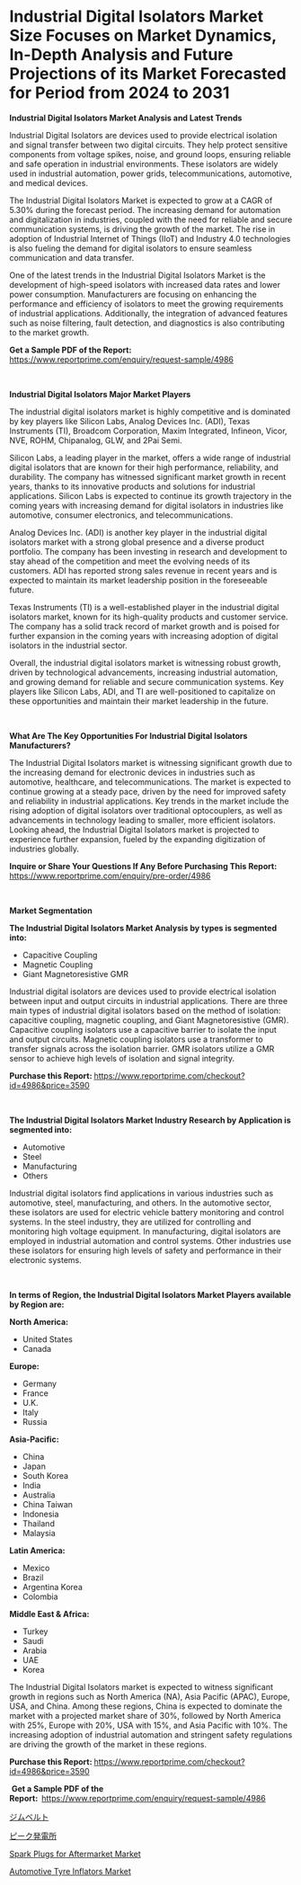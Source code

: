 <p><h1>Industrial Digital Isolators Market Size Focuses on Market Dynamics, In-Depth Analysis and Future Projections of its Market Forecasted for Period from 2024 to 2031</h1></p><p><strong>Industrial Digital Isolators Market Analysis and Latest Trends</strong></p>
<p><p>Industrial Digital Isolators are devices used to provide electrical isolation and signal transfer between two digital circuits. They help protect sensitive components from voltage spikes, noise, and ground loops, ensuring reliable and safe operation in industrial environments. These isolators are widely used in industrial automation, power grids, telecommunications, automotive, and medical devices.</p><p>The Industrial Digital Isolators Market is expected to grow at a CAGR of 5.30% during the forecast period. The increasing demand for automation and digitalization in industries, coupled with the need for reliable and secure communication systems, is driving the growth of the market. The rise in adoption of Industrial Internet of Things (IIoT) and Industry 4.0 technologies is also fueling the demand for digital isolators to ensure seamless communication and data transfer.</p><p>One of the latest trends in the Industrial Digital Isolators Market is the development of high-speed isolators with increased data rates and lower power consumption. Manufacturers are focusing on enhancing the performance and efficiency of isolators to meet the growing requirements of industrial applications. Additionally, the integration of advanced features such as noise filtering, fault detection, and diagnostics is also contributing to the market growth.</p></p>
<p><strong>Get a Sample PDF of the Report:&nbsp;</strong> <a href="https://www.reportprime.com/enquiry/request-sample/4986">https://www.reportprime.com/enquiry/request-sample/4986</a></p>
<p>&nbsp;</p>
<p><strong>Industrial Digital Isolators Major Market Players</strong></p>
<p><p>The industrial digital isolators market is highly competitive and is dominated by key players like Silicon Labs, Analog Devices Inc. (ADI), Texas Instruments (TI), Broadcom Corporation, Maxim Integrated, Infineon, Vicor, NVE, ROHM, Chipanalog, GLW, and 2Pai Semi.</p><p>Silicon Labs, a leading player in the market, offers a wide range of industrial digital isolators that are known for their high performance, reliability, and durability. The company has witnessed significant market growth in recent years, thanks to its innovative products and solutions for industrial applications. Silicon Labs is expected to continue its growth trajectory in the coming years with increasing demand for digital isolators in industries like automotive, consumer electronics, and telecommunications.</p><p>Analog Devices Inc. (ADI) is another key player in the industrial digital isolators market with a strong global presence and a diverse product portfolio. The company has been investing in research and development to stay ahead of the competition and meet the evolving needs of its customers. ADI has reported strong sales revenue in recent years and is expected to maintain its market leadership position in the foreseeable future.</p><p>Texas Instruments (TI) is a well-established player in the industrial digital isolators market, known for its high-quality products and customer service. The company has a solid track record of market growth and is poised for further expansion in the coming years with increasing adoption of digital isolators in the industrial sector.</p><p>Overall, the industrial digital isolators market is witnessing robust growth, driven by technological advancements, increasing industrial automation, and growing demand for reliable and secure communication systems. Key players like Silicon Labs, ADI, and TI are well-positioned to capitalize on these opportunities and maintain their market leadership in the future.</p></p>
<p>&nbsp;</p>
<p><strong>What Are The Key Opportunities For Industrial Digital Isolators Manufacturers?</strong></p>
<p><p>The Industrial Digital Isolators market is witnessing significant growth due to the increasing demand for electronic devices in industries such as automotive, healthcare, and telecommunications. The market is expected to continue growing at a steady pace, driven by the need for improved safety and reliability in industrial applications. Key trends in the market include the rising adoption of digital isolators over traditional optocouplers, as well as advancements in technology leading to smaller, more efficient isolators. Looking ahead, the Industrial Digital Isolators market is projected to experience further expansion, fueled by the expanding digitization of industries globally.</p></p>
<p><strong>Inquire or Share Your Questions If Any Before Purchasing This Report:</strong> <a href="https://www.reportprime.com/enquiry/pre-order/4986">https://www.reportprime.com/enquiry/pre-order/4986</a></p>
<p>&nbsp;</p>
<p><strong>Market Segmentation</strong></p>
<p><strong>The Industrial Digital Isolators Market Analysis by types is segmented into:</strong></p>
<p><ul><li>Capacitive Coupling</li><li>Magnetic Coupling</li><li>Giant Magnetoresistive GMR</li></ul></p>
<p><p>Industrial digital isolators are devices used to provide electrical isolation between input and output circuits in industrial applications. There are three main types of industrial digital isolators based on the method of isolation: capacitive coupling, magnetic coupling, and Giant Magnetoresistive (GMR). Capacitive coupling isolators use a capacitive barrier to isolate the input and output circuits. Magnetic coupling isolators use a transformer to transfer signals across the isolation barrier. GMR isolators utilize a GMR sensor to achieve high levels of isolation and signal integrity.</p></p>
<p><strong>Purchase this Report:&nbsp;</strong><a href="https://www.reportprime.com/checkout?id=4986&price=3590">https://www.reportprime.com/checkout?id=4986&price=3590</a></p>
<p>&nbsp;</p>
<p><strong>The Industrial Digital Isolators Market Industry Research by Application is segmented into:</strong></p>
<p><ul><li>Automotive</li><li>Steel</li><li>Manufacturing</li><li>Others</li></ul></p>
<p><p>Industrial digital isolators find applications in various industries such as automotive, steel, manufacturing, and others. In the automotive sector, these isolators are used for electric vehicle battery monitoring and control systems. In the steel industry, they are utilized for controlling and monitoring high voltage equipment. In manufacturing, digital isolators are employed in industrial automation and control systems. Other industries use these isolators for ensuring high levels of safety and performance in their electronic systems.</p></p>
<p>&nbsp;</p>
<p><strong>In terms of Region, the Industrial Digital Isolators Market Players available by Region are:</strong></p>
<p>
    <p> <strong> North America: </strong>
        <ul>
            <li>United States</li>
            <li>Canada</li>
        </ul>
        </p> 
    <p> <strong> Europe: </strong>
        <ul>
            <li>Germany</li>
            <li>France</li>
            <li>U.K.</li>
            <li>Italy</li>
            <li>Russia</li>
        </ul>
        </p> 
    <p> <strong> Asia-Pacific: </strong>
        <ul>
            <li>China</li>
            <li>Japan</li>
            <li>South Korea</li>
            <li>India</li>
            <li>Australia</li>
            <li>China Taiwan</li>
            <li>Indonesia</li>
            <li>Thailand</li>
            <li>Malaysia</li>
        </ul>
        </p> 
    <p> <strong> Latin America: </strong>
        <ul>
            <li>Mexico</li>
            <li>Brazil</li>
            <li>Argentina Korea</li>
            <li>Colombia</li>
        </ul>
        </p> 
    <p> <strong> Middle East & Africa: </strong>
        <ul>
            <li>Turkey</li>
            <li>Saudi</li>
            <li>Arabia</li>
            <li>UAE</li>
            <li>Korea</li>
        </ul>
    </p>
    </p>
<p><p>The Industrial Digital Isolators market is expected to witness significant growth in regions such as North America (NA), Asia Pacific (APAC), Europe, USA, and China. Among these regions, China is expected to dominate the market with a projected market share of 30%, followed by North America with 25%, Europe with 20%, USA with 15%, and Asia Pacific with 10%. The increasing adoption of industrial automation and stringent safety regulations are driving the growth of the market in these regions.</p></p>
<p><strong>Purchase this Report: </strong><a href="https://www.reportprime.com/checkout?id=4986&price=3590">https://www.reportprime.com/checkout?id=4986&price=3590</a></p>
<p>&nbsp;<strong>Get a Sample PDF of the Report:&nbsp;&nbsp;</strong><a href="https://www.reportprime.com/enquiry/request-sample/4986">https://www.reportprime.com/enquiry/request-sample/4986</a></p>
<p><strong></strong></p>
<p><p><a href="https://github.com/pepo3k/Market-Research-Report-List-1/blob/main/811286215516.md">ジムベルト</a></p><p><a href="https://github.com/vhemk0794148/Market-Research-Report-List-1/blob/main/370452115515.md">ピーク発電所</a></p><p><a href="https://issuu.com/reportprime-2/docs/spark-plugs-for-aftermarket-market-size-2030.pptx">Spark Plugs for Aftermarket Market</a></p><p><a href="https://issuu.com/reportprime-2/docs/automotive-tyre-inflators-market-size-2030.pptx">Automotive Tyre Inflators Market</a></p></p>